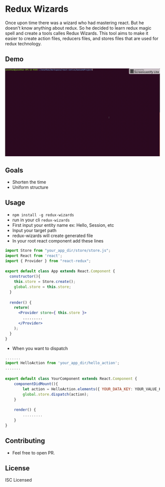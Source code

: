 # Redux Wizards

Once upon time there was a wizard who had mastering react. But he doesn't know anything about redux. So he decided to learn redux magic spell and create a tools calles Redux Wizards.
This tool aims to make it easier to create action files, reducers files, and stores files that are used for redux technology.

## Demo
![demo](demo.gif)

## Goals
* Shorten the time
* Uniform structure

## Usage
* `npm install -g redux-wizards`
* run in your cli `redux-wizards`
* First input your entity name ex: Hello, Session, etc
* Input your target path
* redux-wizards will create generated file
* In your root react component add these lines

```jsx
import Store from "your_app_dir/store/store.js";
import React from 'react';
import { Provider } from "react-redux";

export default class App extends React.Component {
  constructor(){
    this.store = Store.create();
    global.store = this.store;
  }

  render() {
    return(
      <Provider store={ this.store }>
        .........
      </Provider>
    );
  }
}
```

* When you want to dispatch
```jsx
.......
import HelloAction from 'your_app_dir/hello_action';
.......

export default class YourComponent extends React.Component {
    componentDidMount(){
        let action = HelloAction.elements({ YOUR_DATA_KEY: YOUR_VALUE_KEY });
        global.store.dispatch(action);
    }

    render() {
        .........
    }
}
```

## Contributing

* Feel free to open PR.

## License
ISC Licensed